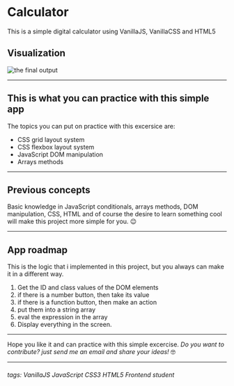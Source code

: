 # Calculator

This is a simple digital calculator using VanillaJS, VanillaCSS and HTML5

## Visualization
![the final output](https://github.com/Mairis-CF/Side-project-Calculator/blob/main/concept/calculator.gif?raw=true)


---

## This is what you can practice with this simple app

The topics you can put on practice with this excersice are:

* CSS grid layout system
* CSS flexbox layout system
* JavaScript DOM manipulation
* Arrays methods

---

## Previous concepts

Basic knowledge in JavaScript conditionals, arrays methods, DOM manipulation, CSS, HTML and of course the desire to learn something cool will make this project more simple for you. 😉

---

## App roadmap

This is the logic that i implemented in this project, but you always can make it in a different way. 

1. Get the ID and class values of the DOM elements
2. if there is a number button, then take its value 
3. if there is a function button, then make an action
4. put them into a string array
5. eval the expression in the array
6. Display everything in the screen.
---


Hope you like it and can practice with this simple excercise. *Do you want to contribute? just send me an email and share your ideas!* 🤓



---


###### tags: VanillaJS JavaScript CSS3 HTML5 Frontend student 
